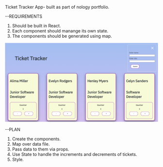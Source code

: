 Ticket Tracker App- built as part of nology portfolio.

--REQUIREMENTS

1. Should be built in React.
2. Each component should manange its own state.
3. The components should be generated using map.

![screenshot of project](/src/assets/images/ticket-project.png)

--PLAN

1. Create the components.
2. Map over data file.
3. Pass data to them via props.
4. Use State to handle the increments and decrements of tickets.
5. Style.
